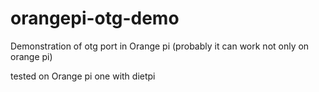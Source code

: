 # orangepi-otg-demo

Demonstration of otg port in Orange pi (probably it can work not only on orange pi)

tested on Orange pi one with dietpi